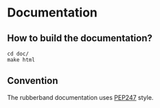 # Documentation

## How to build the documentation?

```
cd doc/
make html

```

## Convention

The rubberband documentation uses [PEP247](TODO) style.

